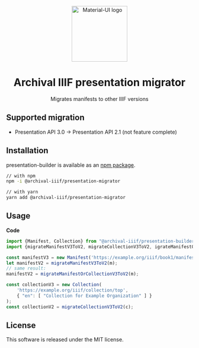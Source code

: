 <p align="center">
  <a href="https://material-ui.com/" rel="noopener" target="_blank"><img width="150" src="https://archival-iiif.github.io/logos/iiif.png" alt="Material-UI logo"></a>
</p>

<h1 align="center">Archival IIIF presentation migrator</h1>

<div align="center">Migrates manifests to other IIIF versions</div>


## Supported migration

* Presentation API 3.0 -> Presentation API 2.1 (not feature complete)

## Installation

presentation-builder is available as an [npm package](https://www.npmjs.com/package/@archival-iiif/presentation-migrator).

```sh
// with npm
npm -i @archival-iiif/presentation-migrator

// with yarn
yarn add @archival-iiif/presentation-migrator
```

## Usage

**Code**

```typescript
import {Manifest, Collection} from "@archival-iiif/presentation-builder";
import {migrateManifestV3ToV2, migrateCollectionV3ToV2, igrateManifestOrCollectionV3ToV2} from "@archival-iiif/presentation-migrator";

const manifestV3 = new Manifest('https://example.org/iiif/book1/manifest', 'Book 1');
let manifestV2 = migrateManifestV3ToV2(m);
// same result:
manifestV2 = migrateManifestOrCollectionV3ToV2(m);

const collectionV3 = new Collection(
    'https://example.org/iiif/collection/top',
    { "en": [ "Collection for Example Organization" ] }
);
const collectionV2 = migrateCollectionV3ToV2(c);
```

## License

This software is released under the MIT license.
